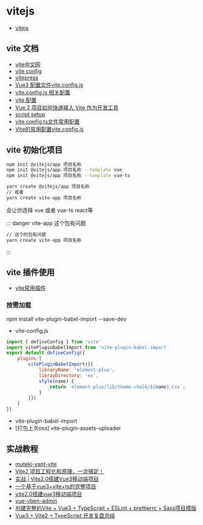 # vitejs

- [vitejs](https://cn.vitejs.dev/)

## vite 文档

- [vite中文网](https://cn.vitejs.dev/)
- [vite config](https://vitejs.dev/config/#config-file)
- [vitepress](https://vitepress.vuejs.org/)
- [Vue3 配置文件vite.config.js](https://blog.csdn.net/hbiao68/article/details/108972775)
- [vite.config.js 相关配置](https://blog.csdn.net/weixin_43880397/article/details/121848881)
- [vite 配置](https://juejin.cn/post/6949138186886971429)
- [Vue 2 项目如何快速接入 Vite 作为开发工具](https://mp.weixin.qq.com/s/tfvE75639PibrYISXtY9hQ)
- [script setup](https://github.com/vuejs/rfcs/blob/master/active-rfcs/0040-script-setup.md)
- [vite.config.ts文件常用配置](https://www.jianshu.com/p/6a3695d8f7fe)
- [Vite的常用配置vite.config.js](https://github.com/staven630/vite-config)
 
## vite 初始化项目

<CodeGroup>

<CodeGroupItem title="npm 方式" active>

``` bash
npm init @vitejs/app 项目名称
npm init @vitejs/app 项目名称 --template vue
npm init @vitejs/app 项目名称 --template vue-ts

```

</CodeGroupItem>
<CodeGroupItem title="yarn 方式">

``` bash
yarn create @vitejs/app 项目名称
// 或者
yarn create vite-app 项目名称

```
会让你选择 vue 或者 vue-ts react等
</CodeGroupItem>

</CodeGroup>

::: danger vite-app 这个包有问题
``` bash
// 这个的包有问题
yarn create vite-app 项目名称
```
:::

## vite 插件使用
- [vite常用插件](https://zhuanlan.zhihu.com/p/375971479)

### 按需加载
npm install vite-plugin-babel-import --save-dev
 - vite-config.js
``` js
import { defineConfig } from 'vite'
import vitePluginBabelImport from 'vite-plugin-babel-import'
export default defineConfig({
	plugins:[
		vitePluginBabelImport([{
			libraryName: 'element-plus',
			librayDirectory: 'es',
			style(name) {
				return `element-plus/lib/theme-chalk/${name}.css`;
			}
		}])
	] 
})
```

- vite-plugin-babel-import
- [打包上次oss] vite-plugin-assets-uploader


## 实战教程
- [muteki-vant-vite](https://gitee.com/WeiziPlus/muteki-vite)
- [Vite2 项目工程化和原理，一次搞定！](https://mp.weixin.qq.com/s/wSfgGmTRNZITegWzT3v_mw)
- [实战 | Vite2.0搭建Vue3移动端项目](https://mp.weixin.qq.com/s/j2g69KtJHEVIyg_8O32WsQ)
- [一个基于vue3+vite+ts的完整项目](https://blog.csdn.net/qq_34256872/article/details/108990797)
- [vite2.0搭建vue3移动端项目](https://zhuanlan.zhihu.com/p/351888882)
- [vue-vben-admin](https://github.com/anncwb/vue-vben-admin)
- [创建完整的Vite + Vue3 + TypeScript + ESLint + prettierrc + Sass项目模版](https://blog.csdn.net/weixin_43931876/article/details/114605284)
- [Vue3 + Vite2 + TypeScript 开发复盘总结](https://mp.weixin.qq.com/s/uiGqqTlkqxlItFnwMmYDUQ)